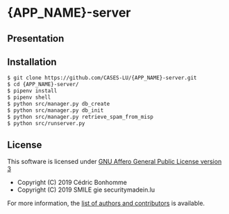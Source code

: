 # {APP_NAME}-server

## Presentation


## Installation

```bash
$ git clone https://github.com/CASES-LU/{APP_NAME}-server.git
$ cd {APP_NAME}-server/
$ pipenv install
$ pipenv shell
$ python src/manager.py db_create
$ python src/manager.py db_init
$ python src/manager.py retrieve_spam_from_misp
$ python src/runserver.py
```


## License

This software is licensed under
[GNU Affero General Public License version 3](https://www.gnu.org/licenses/agpl-3.0.html)


* Copyright (C) 2019 Cédric Bonhomme
* Copyright (C) 2019 SMILE gie securitymadein.lu

For more information, the [list of authors and contributors](AUTHORS.md) is
available.
